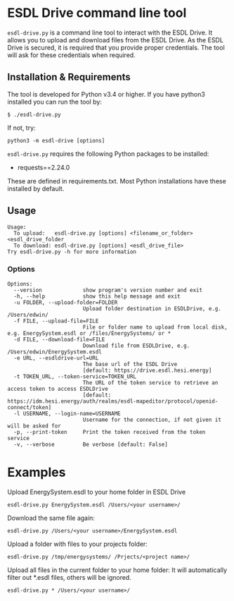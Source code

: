 # ESDL Drive command line tool
```esdl-drive.py``` is a command line tool to interact with the ESDL Drive. 
It allows you to upload and download files from the ESDL Drive. As the ESDL Drive
is secured, it is required that you provide proper credentials. The tool will ask 
for these credentials when required.

## Installation & Requirements
The tool is developed for Python v3.4 or higher. If you have python3 installed
you can run the tool by:

```$ ./esdl-drive.py```

If not, try:

```python3 -m esdl-drive [options]```

`esdl-drive.py` requires the following Python packages to be installed:
- requests==2.24.0

These are defined in requirements.txt. Most Python installations have these installed by default.



## Usage
```
Usage:                                                                        
  To upload:   esdl-drive.py [options] <filename_or_folder> <esdl_drive_folder
  To download: esdl-drive.py [options] <esdl_drive_file>                      
Try esdl-drive.py -h for more information                                     
```

### Options
```                                                                              
Options:                                                                      
  --version             show program's version number and exit                
  -h, --help            show this help message and exit                       
  -u FOLDER, --upload-folder=FOLDER                                           
                        Upload folder destination in ESDLDrive, e.g. /Users/edwin/                                         
  -f FILE, --upload-file=FILE                                                 
                        File or folder name to upload from local disk, e.g. EnergySystem.esdl or /files/EnergySystems/ or *       
  -d FILE, --download-file=FILE                                               
                        Download file from ESDLDrive, e.g. /Users/edwin/EnergySystem.esdl                        
  -e URL, --esdldrive-url=URL                                                 
                        The base url of the ESDL Drive 
                        [default: https://drive.esdl.hesi.energy]                       
  -t TOKEN_URL, --token-service=TOKEN_URL                                     
                        The URL of the token service to retrieve an access token to access ESDLDrive 
                        [default: https://idm.hesi.energy/auth/realms/esdl-mapeditor/protocol/openid-connect/token]              
  -l USERNAME, --login-name=USERNAME                                          
                        Username for the connection, if not given it will be asked for                                             
  -p, --print-token     Print the token received from the token service       
  -v, --verbose         Be verbose [default: False]                           
```

# Examples
Upload EnergySystem.esdl to your home folder in ESDL Drive
```
esdl-drive.py EnergySystem.esdl /Users/<your username>/
```

Download the same file again:
```
esdl-drive.py /Users/<your username>/EnergySystem.esdl
```

Upload a folder with files to your projects folder:
```
esdl-drive.py /tmp/energysystems/ /Prjects/<project name>/
```

Upload all files in the current folder to your home folder:
It will automatically filter out *.esdl files, others will be ignored.
```
esdl-drive.py * /Users/<your username>/
```

